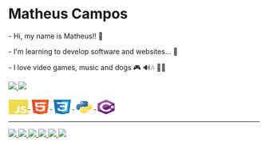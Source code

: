 <h1>Matheus Campos</h1>

<div>
  <p>- Hi, my name is Matheus!! 👏</p>
  <p>- I'm learning to develop software and websites... 👻</p>
  <p> - I love video games, music and dogs 🎮 🔊🎶 🐕‍🦺</p>
</div>

<div>
  <a href="https://github.com/theusouza0">
  <img height="180em" src="https://github-readme-stats.vercel.app/api?username=theusouza0&show_icons=true&theme=gruvbox&include_all_commits=true&count_private=true"/>
  <img height="150em" src="https://github-readme-stats.vercel.app/api/top-langs/?username=theusouza0&layout=compact&langs_count=7&theme=gruvbox"/>
</div>

<div style="display: inline_block"> <br>
  <img align="center" alt="Js" height="30" width="40" src="https://raw.githubusercontent.com/devicons/devicon/master/icons/javascript/javascript-plain.svg">
  <img align="center" alt="HTML" height="30" width="40" src="https://raw.githubusercontent.com/devicons/devicon/master/icons/html5/html5-original.svg">
  <img align="center" alt="CSS" height="30" width="40" src="https://raw.githubusercontent.com/devicons/devicon/master/icons/css3/css3-original.svg">
  <img align="center" alt="Python" height="30" width="40" src="https://raw.githubusercontent.com/devicons/devicon/master/icons/python/python-original.svg">
  <img align="center" alt="Csharp" height="30" width="40" src="https://raw.githubusercontent.com/devicons/devicon/master/icons/csharp/csharp-original.svg">
</div>
  
<hr>
  
<div> 
  <a href="mailto:contraforte0@gmail.com"> <img src="https://img.shields.io/badge/Gmail-D14836?style=for-the-badge&logo=gmail&logoColor=white"> </a>
  <a href="https://linkedin.com/in/matheus-campos-2507" target="_blank"><img src="https://img.shields.io/badge/-LinkedIn-%230077B5?style=for-the-badge&logo=linkedin&logoColor=white" target="_blank"> </a>
  <a href="https://github.com/theusouza0"> <img src="https://img.shields.io/badge/GitHub-100000?style=for-the-badge&logo=github&logoColor=white"> </a>
  <a href=""> <img src="https://img.shields.io/badge/Windows-0078D6?style=for-the-badge&logo=windows&logoColor=white"> </a>
  <a href=""> <img src="https://img.shields.io/badge/Ubuntu-E95420?style=for-the-badge&logo=ubuntu&logoColor=white"> </a>
  <a href="https://github.com/theusouza0"> <img src="https://img.shields.io/github/followers/{}.svg?"> </a>
</div>
